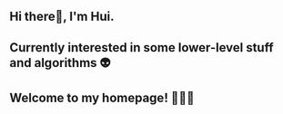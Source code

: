 ## Hi there👋, I'm Hui. 
## Currently interested in some lower-level stuff and algorithms 👽
## Welcome to my homepage! 👻👻👻
